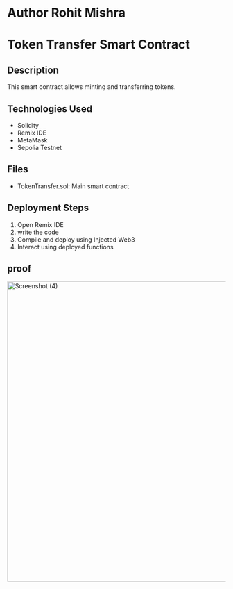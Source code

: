 # Author Rohit Mishra

# Token Transfer Smart Contract

## Description
This smart contract allows minting and transferring tokens.

## Technologies Used
- Solidity
- Remix IDE
- MetaMask
- Sepolia Testnet

## Files
- TokenTransfer.sol: Main smart contract

## Deployment Steps
1. Open Remix IDE
2. write the code
3. Compile and deploy using Injected Web3
4. Interact using deployed functions

## proof
<img width="1366" height="692" alt="Screenshot (4)" src="https://github.com/user-attachments/assets/7c1747a1-1339-428a-abaf-8c374591523e" />

